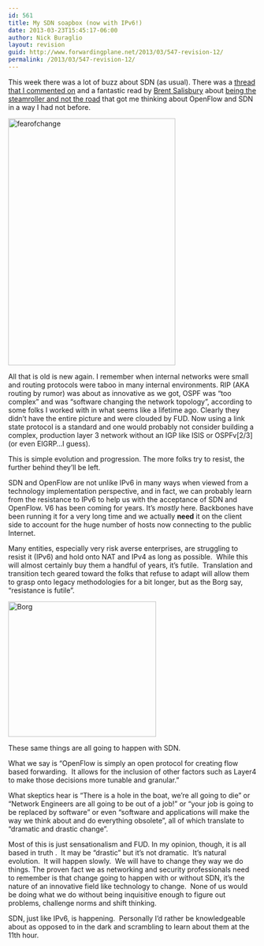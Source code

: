 ```yaml
---
id: 561
title: My SDN soapbox (now with IPv6!)
date: 2013-03-23T15:45:17-06:00
author: Nick Buraglio
layout: revision
guid: http://www.forwardingplane.net/2013/03/547-revision-12/
permalink: /2013/03/547-revision-12/
---
```

This week there was a lot of buzz about SDN (as usual). There was a <a href="http://www.lightreading.com/blog/software-defined-networking/sdns-killer-app-more-network-control/240151376" target="_blank">thread that I commented on</a> and a fantastic read by <a href="http://www.twitter.com/networkstatic" target="_blank">Brent Salisbury</a> about <a href="http://networkstatic.net/be-the-steamroller-not-the-road/" target="_blank">being the steamroller and not the road</a> that got me thinking about OpenFlow and SDN in a way I had not before.

[<img class="alignright size-full wp-image-550" alt="fearofchange" src="http://www.forwardingplane.net/wp-content/uploads/2013/03/fearofchange.jpg" width="339" height="500" srcset="http://www.forwardingplane.net/wp-content/uploads/2013/03/fearofchange.jpg 339w, http://www.forwardingplane.net/wp-content/uploads/2013/03/fearofchange-203x300.jpg 203w" sizes="(max-width: 339px) 100vw, 339px" />](http://www.forwardingplane.net/wp-content/uploads/2013/03/fearofchange.jpg)

<soapbox>

All that is old is new again. I remember when internal networks were small and routing protocols were taboo in many internal environments. RIP (AKA routing by rumor) was about as innovative as we got, OSPF was &#8220;too complex&#8221; and was &#8220;software changing the network topology&#8221;, according to some folks I worked with in what seems like a lifetime ago. Clearly they didn&#8217;t have the entire picture and were clouded by FUD. Now using a link state protocol is a standard and one would probably not consider building a complex, production layer 3 network without an IGP like ISIS or OSPFv\[2/3\] (or even EIGRP&#8230;I guess).

This is simple evolution and progression. The more folks try to resist, the further behind they&#8217;ll be left.

SDN and OpenFlow are not unlike IPv6 in many ways when viewed from a technology implementation perspective, and in fact, we can probably learn from the resistance to IPv6 to help us with the acceptance of SDN and OpenFlow. V6 has been coming for years. It&#8217;s _mostly_ here. Backbones have been running it for a very long time and we actually **need** it on the client side to account for the huge number of hosts now connecting to the public Internet.

Many entities, especially very risk averse enterprises, are struggling to resist it (IPv6) and hold onto NAT and IPv4 as long as possible.  While this will almost certainly buy them a handful of years, it&#8217;s futile.  Translation and transition tech geared toward the folks that refuse to adapt will allow them to grasp onto legacy methodologies for a bit longer, but as the Borg say, &#8220;resistance is futile&#8221;.

[<img class="alignleft size-medium wp-image-557" alt="Borg" src="http://www.forwardingplane.net/wp-content/uploads/2013/03/Borg-300x274.jpg" width="300" height="274" srcset="http://www.forwardingplane.net/wp-content/uploads/2013/03/Borg-300x274.jpg 300w, http://www.forwardingplane.net/wp-content/uploads/2013/03/Borg-550x502.jpg 550w, http://www.forwardingplane.net/wp-content/uploads/2013/03/Borg.jpg 1000w" sizes="(max-width: 300px) 100vw, 300px" />](http://www.forwardingplane.net/wp-content/uploads/2013/03/Borg.jpg)

These same things are all going to happen with SDN.

What we say is &#8220;OpenFlow is simply an open protocol for creating flow based forwarding.  It allows for the inclusion of other factors such as Layer4 to make those decisions more tunable and granular.&#8221;

What skeptics hear is &#8220;There is a hole in the boat, we&#8217;re all going to die&#8221; or &#8220;Network Engineers are all going to be out of a job!&#8221; or &#8220;your job is going to be replaced by software&#8221; or even &#8220;software and applications will make the way we think about and do everything obsolete&#8221;, all of which translate to &#8220;dramatic and drastic change&#8221;.

Most of this is just sensationalism and FUD. In my opinion, though, it is all based in truth .  It may be &#8220;drastic&#8221; but it&#8217;s not dramatic.  It&#8217;s natural evolution.  It will happen slowly.  We will have to change they way we do things. The proven fact we as networking and security professionals need to remember is that change going to happen with or without SDN, it&#8217;s the nature of an innovative field like technology to change.  None of us would be doing what we do without being inquisitive enough to figure out problems, challenge norms and shift thinking.

SDN, just like IPv6, is happening.  Personally I&#8217;d rather be knowledgeable about as opposed to in the dark and scrambling to learn about them at the 11th hour.<em id="__mceDel"> </em>

</soapbox>

&nbsp;

&nbsp;

&nbsp;